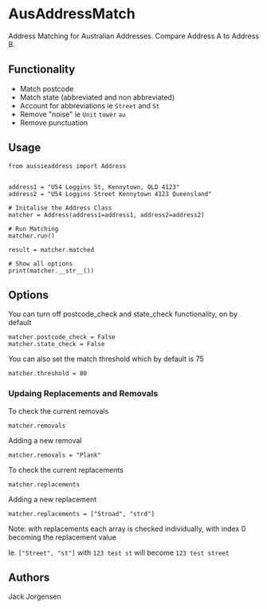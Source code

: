 # AusAddressMatch

Address Matching for Australian Addresses. Compare Address A to Address B.

## Functionality

- Match postcode
- Match state (abbreviated and non abbreviated)
- Account for abbreviations ie `Street` and `St`
- Remove "noise" ie `Unit` `tower` `au`
- Remove punctuation

## Usage

```
from aussieaddress import Address


address1 = "U54 Loggins St, Kennytown, QLD 4123"
address2 = "U54 Loggins Street Kennytown 4123 Queensland"

# Initalise the Address Class
matcher = Address(address1=address1, address2=address2)

# Run Matching
matcher.run()

result = matcher.matched

# Show all options
print(matcher.__str__())

```

## Options

You can turn off postcode_check and state_check functionality, on by default

```
matcher.postcode_check = False
matcher.state_check = False
```


You can also set the match threshold which by default is 75

`matcher.threshold = 80`


### Updaing Replacements and Removals

To check the current removals

`matcher.removals`

Adding a new removal

`matcher.removals = "Plank"`


To check the current replacements

`matcher.replacements`

Adding a new replacement

`matcher.replacements = ["Stroad", "strd"]`


Note: with replacements each array is checked individually, with index 0 becoming the replacement value

Ie. `["Street", "st"]` with `123 test st` will become `123 test street`



## Authors

Jack Jorgensen